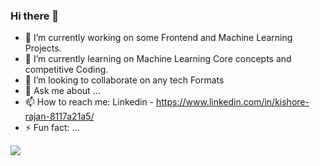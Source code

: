 ### Hi there 👋



- 🔭 I’m currently working on some Frontend and Machine Learning Projects.
- 🌱 I’m currently learning on Machine Learning Core concepts and competitive Coding.
- 👯 I’m looking to collaborate on any tech Formats 
- 💬 Ask me about ...
- 📫 How to reach me: Linkedin - https://www.linkedin.com/in/kishore-rajan-8117a21a5/
- ⚡ Fun fact: ...



<img src="https://github-readme-stats.vercel.app/api?username=kishorerajan810&&show_icons=true&title_color=ffffff&icon_color=bb2acf&text_color=daf7dc&bg_color=000080">
